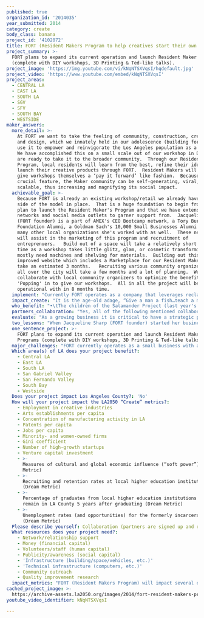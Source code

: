 ```yaml
---
published: true
organization_id: '2014035'
year_submitted: 2014
category: create
body_class: banana
project_id: '4102072'
title: FORT (Resident Makers Program to help creatives start their own companies).
project_summary: >-
  FORT plans to expand its current operation and launch Resident Maker Programs
  (complete with DIY workshops, 3D Printing & Ted-like talks).
project_image: 'https://img.youtube.com/vi/kNqNTSXVqsI/hqdefault.jpg'
project_video: 'https://www.youtube.com/embed/kNqNTSXVqsI'
project_areas:
  - CENTRAL LA
  - EAST LA
  - SOUTH LA
  - SGV
  - SFV
  - SOUTH BAY
  - WESTSIDE
maker_answers:
  more_detail: >-
    At FORT we want to take the feeling of community, construction, creativity,
    and design, which we innately held in our adolescence (building forts), and
    use it to empower and reinvigorate the Los Angeles population as a whole. 
    We have accomplished this on a small scale out of our workshop in DTLA, but
    are ready to take it to the broader community.  Through our Resident Maker
    Program, local residents will learn from the best, refine their ideas, and
    launch their creative products through FORT.  Resident Makers will agree to
    give workshops themselves a ‘pay it forward’ like fashion.  Because of this
    crucial feature, the Maker community can be self-generating, viral, and
    scalable, thus increasing and magnifying its social impact.  
  achievable_goal: >-
    Because FORT is already an existing workshop/retail we already have that
    side of the model in place.  That is a huge foundation to begin from.  We
    plan to launch the Resident Maker's Program and that we have extensive
    networks and social media outlets to garner support from.  Jacqueline Sharp
    (FORT founder) is a part of AMEX's CEO Bootcamp network, a Tory Burch
    Foundation Alumni, a Goldman Sach's 10,000 Small Businesses Alumni and has
    many other local organizations she's worked with as well.  These networks
    will assist in the marketing of this program and recruitment of
    entreprenuers.   Build out of a space will take a relatively short amount of
    time as a workshop takes little glitz, glam, or cosmetic transforming.  We
    mostly need machines and shelving for materials.  Building out this new and
    improved website which includes a Marketplace for our Resident Makers will
    take an estimated 3 months.   Recruiting various community organizers from
    all over the city will take a few months and a lot of planning.  We want to
    collaborate with local community organizers to optimize the benefits of
    'Popping' in to give our workshops.  All in all the project will be fully
    operational with in 8 months time.  
  implement: "Currently FORT operates as a company that leverages reclaimed materials to create beautiful pieces of furniture.  We also host DIY workshops, where community members learn from prominent artists/makers, make goods from reclaimed materials, and organize monthly events focused on community and design.  Our inventory is available through our website and by appointment.  FORT would like to evolve this established base into a new creative paradigm for social impact, empowering Los Angeles and creative industries/businesses at large.  \r\n\r\nImplementation would consist of 5 integrated components:\r\n  \r\n•\tRolling out our FORT Resident Maker Program.  This unprecedented element would consist of selecting local makers each month and giving them the tools they need to launch their creative product.  We would provide necessary allotted space for them to work in our workshop, required machinery including 3D printers, professional photography for their piece, space in our online marketplace, as well as the mentorship and resources needed to make it in the world as a newfound artisan entrepreneur.  \r\n\r\n•\tAcquisition and build-out of new location.  FORT is currently housed out of a 1,650 sq loft in DTLA.  A bigger space with more accessibility and visibility would be a great help to us in this endeavor.  \r\n\r\n•\tFulfill already secured partnerships (elaborated upon in a subsequent question below).  FORT has collaborated with some incredible organizations in our time of operation.  In our efforts to make LA the best place to create in 2050 we will partner with the following:\r\n\r\no\tNo Right Brain Left Behind\r\no\tHabitat for Humanity- \r\no\tGood Planet\r\no\tVEDC (Valley Economic Development Center)- \r\no\tMentor Matchmaker\r\n\r\n•\tEnhance our DIY WORKSHOPS by recruiting the most talented makers and designers from all over the world to share their craft with locals.  We are modeling this after Restaurant 57 who takes visiting chefs in from all over.  We will do the same by inviting worldly makers who come through LA.  \r\n\r\n•\tEstablish Pop-up workshops and DIY seminars in various neighborhoods across LA to distribute the knowledge, skills, and a platform to Angelenos from all different economic levels.\r\n"
  impact_create: "It is the age-old adage, “Give a man a fish…teach a man to fish...”  Through the reverberating effects of our Resident Makers selling their products and acquiring the tools to become entrepreneurs themselves, FORT will facilitate an environment in which creatives can flourish in Los Angeles for years to come.  In exchange for the platform to learn, refine, and launch their creative products through FORT, Makers will agree to give workshops themselves in a ‘pay it forward’ like fashion.  Many of such workshops will be given in a pop-up like fashion in underserved areas of LA.  This feature will grant children from struggling communities activities that will allow them to explore creative potentials.  We will show them that through the usage of reclaimed materials they too can build and create things with very little to start.\r\nAs for the future, 2050 will become a year in which all people in LA have the community resources to make financial means through their own creative endeavors.  Given the community that we are building with the workshops and events centered around design, it will be much more commonplace for Angelenos to congregate on these common grounds.  The divide of East LA and West LA will blur as we all gather mid-point in DTLA to remember that young, playful spirit of building forts.  In addition to the social impact FORT will have, we will also have an environmental impact as the increased usage of reclaimed materials will correspondingly decrease the waste accumulating in landfills.  In the year 2050, building with all new materials will become a thing of the past.  Our population will have made the realization that most of what we need to build with, both intellect and material, is already here…just waiting for us to behold.  That by reclaiming the goods and materials we already have readily available, we can make anew through great design and ingenuity.  Expanding the current operations of FORT would be an incredible step towards such a reality.  "
  who_benefit: "•\tThe children of the Salamander Project (last year's recipient of LA 2050) as well as youth from other underserved communities will learn skills and explore their creative potentials through free workshops from FORT. \r\n\r\n•\tCreatives who are chosen for the FORT Resident Maker Program will launch their product and be given resources to embark on their businesses.\r\n\r\n•\tAdult participants of the DIY WORKSHOPS given at FORT will build connections as well as pieces they get to take home with them.\r\n\r\n•\tAudiences of the FORT ‘Ted’-like talks from great creative thinkers and designers will leave inspired and excited about new perspectives.\r\n\r\n•\tParticipants of our monthly round table dinner party will enjoy one another and provocative questions/table discussions about how to foster a better LA culture.\r\n\r\n•\tOlder generations (as we will seek out retired craftsmen and makers to give talks and workshops) will pass on their incredibly valuable knowledge and experience the joy of knowing they are a necessary component of our society.\r\n\r\n•\tLocal colleges, Jacqueline Sharp (FORT founder) through speaking engagements  will give talks about entrepreneurialism and creating your own job in this new economy.\r\n\r\nOverall however FORT (Resident Makers Program) will help the LA community at large because it incredibly integrated with all of the 5 categories of LA2050.\r\n\r\n•\tLEARN- Education of the arts for all ages through the DIY workshops and lectures given at FORT.\r\n\r\n•\tCONNECT- FORT hosts community events, dinners, talks, and a monthly event that features a creative elderly who has much to share…bridging the gap between the young and the old.\r\n\r\n•\tLIVE- The environmental impact that FORT would have would come from diverting materials away from the landfills through the primary use of reclaimed materials.\r\n\r\n•\tPLAY- What better way to play than to build with new friends?\r\n\r\n\r\n"
  partners_collaboration: "Yes, all of the following mentioned collaborators are confirmed:\r\n\r\n\r\n•\tNo Right Brain Left Behind- FORT will build up and off of the success of past and future recipients of LA2050.  We are partnering with NRBLB by giving free DIY workshops to kids of the Salamander Project who struggle with challenging circumstances. Such workshops will go hand in hand with their educational curriculum (ie if they are learning about electricity/Thomas Edison FORT will give a workshop to them on wiring lamps).  \r\n\r\n•\tHabitat for Humanity- will help supply us with reclaimed materials from which we build in return we help build homes and give workshops.\r\n\r\n•\tGood Planet- will also provide FORT with building materials.  The supply from Good Planet comes directly from recycling the wasted wood, rope, metal, ect. that is ever flowing from commercial and movie set productions.\r\n\r\n•\tVEDC (Valley Economic Development Center)- will take special care of our FORT Resident Makers with one on one sessions with expert professionals who will help them start their own business after launching their product through FORT.\r\n\r\n•\tMentor Matchmaker- will provide our FORT Resident Makers with experienced mentors to guide them in their journey of creating a career out of their creative passion. \r\n"
  evaluate: "As a growing business it is critical to have a strategic plan to measure success. FORT uses a well-known tool: OKRs. The system made famous first by Intel and now by Google asks all employees to outline their major objectives and the quantifiable actions it'll take to achieve them. It’s a technique designed for accountability and enforced with scores.\r\n\r\nOKRs are made up of a high level objective, a more detailed description of why that objective is important, a summary of how the objective aligns with the broader goals of both the person’s team and the company, and the three to five key results that will help them achieve that goal (see below for examples).\r\n\r\nWhen personal objectives are directly and clearly connected to the broader goals of the company, they’re suddenly more inspiring, less myopic. FORT will make them public so everyone can see what’s on their co-workers’ plates and see how other Resident Makers are doing with their objectives and key results. That way, OKRs become a built-in way for people to ask for resources, or easily spot where they can come to their colleagues' aid or collaborate with other Resident Makers.\r\n\r\nFORT's OKR systems will include the following components:  \r\n-The ability to track results on a quantitative basis. Key results are not general or subjective actions you plan to take. They should always include numbers to make it clear how much has been achieved. For example, how many Resident Makers have successfully gone through the program each quarter. \r\n\r\n-Make it something people look at, every quarter, every week, every day.  This consistency turns goal-setting into a habit and changes how people think about their work and approach their everyday to-dos. FORT will require specific milestones from it's employees and Resident Makers to help ensure that they are meeting up to the standards of the program and achieving their personal objectives.  For example we will be charting revenue. \r\n\r\n-OKR's have to be a stretch. Most people wouldn’t consider 70% to be a good grade, but for OKRs that’s just about perfect due to the ambitiousness of the goal set in place.  FORT wants its employees and Resident Makers objectives to be lofty enough to push them beyond their limits. It forces the tough conversations about what's truly needed to beat expectations and make a difference that will materially impact LA in the year 2050.  With this, we will chart number of workshops given and numbers of participants from all over the city."
  two_lessons: "When Jacqueline Sharp (FORT founder) started her business she did so with very little.  It seemed daunting at times, but she quickly learned how to get better with each step, \"I started with a Craigslist ad for a $50 table saw and a ton of YouTube clips. I’ve been learning every day since. Whenever I can, I surround myself with people who are more skilled, more knowledgeable, and I ask a lot of questions. I have found that if you are pleasant and genuine, people who love their craft often love to share it with others.\" (quote from recent Darling interview http://darlingmagazine.org/the-dreamer-embodied-fort/)  From this experience she realized a need for mixing the experienced with the inexperienced.  The experienced makers will lead the workshops teaching those less knowledgable, and the inexperienced workshopper's excitement will fuel the instructors reminding them of the joys of their craft.  Both parties have so much to offer one another.\r\n\r\n\r\nShe also learned that the \"barriers are only as strong as you make them. I’ve been asked if it is difficult being a girl, a minority, not having an MBA, not having had start-up funding, not having had necessary skill sets, the list goes on! Fortunately, I rarely pay notice to such things. I was busy working and too excited to feel these things were a hindrance. In time, because I was comfortable with who I was and where I was in life, all of those ‘obstacles’ ultimately became assets. For others, the fact that I was a woman was interesting; a minority, memorable; undereducated, atypical; underfunded, resourceful; and under skilled, teachable. It is all about perspective and working towards the fulfillment of your own potential.\" (quote from recent Darling interview http://darlingmagazine.org/the-dreamer-embodied-fort/)  From this experience Sharp realized that a lot of people focus on the things that can hold them back from incredible ventures when all they really need is to look at themselves from another perspective.  This has led to Jacqueline Sharp's excitement in working with entrepreneur makers and wanting to give them a space they feel powerful coming from.\r\n\r\nRead more about her story in a Forbes.com feature:  http://www.forbes.com/sites/sarahmckinney/2014/01/06/creating-beautiful-furniture-from-reclaimed-materials-the-inspiring-story-of-jacqueline-sharps-fort/"
  one_sentence_project: >-
    FORT plans to expand its current operation and launch Resident Maker
    Programs (complete with DIY workshops, 3D Printing & Ted-like talks).
  major_challenges: "FORT currently operates as a small business with a smaller customer base.  We anticipate some growing pains especially in the operations department of scaling up.  We have already connected with operations management consultants and found one that would be perfect for the job!  She has ten years of experience in both non-profit and for profit.  She loves the concept behind FORT and is excited to work with us if given the opportunity.  We would hire her for the onset of this new operation so that she could give us her expertise in this area.\r\n\r\nOften times there is a lot of excitement generated in the beginning of a project and then that energy tends to fizzle out.  We want to ensure that this project will be one that will carry us into the future of LA making it the best place to Create.  In order to do so we will use the aforementioned OKR's to track everyones progress as well as create individual and dynamic operational goals.  This will generate a continuous excitement.  There will also be new Makers coming in every month, with new ideas and designs keeping everything fresh and full of life.\r\n\r\n\r\n"
  Which area(s) of LA does your project benefit?:
    - Central LA
    - East LA
    - South LA
    - San Gabriel Valley
    - San Fernando Valley
    - South Bay
    - Westside
  Does your project impact Los Angeles County?: 'No'
  How will your project impact the LA2050 “Create” metrics?:
    - Employment in creative industries
    - Arts establishments per capita
    - Concentration of manufacturing activity in LA
    - Patents per capita
    - Jobs per capita
    - Minority- and women-owned firms
    - Gini coefficient
    - Number of high-growth startups
    - Venture capital investment
    - >-
      Measures of cultural and global economic influence (“soft power”) (Dream
      Metric)
    - >-
      Recruiting and retention rates at local higher education institutions
      (Dream Metric)
    - >-
      Percentage of graduates from local higher education institutions that
      remain in LA County 5 years after graduating (Dream Metric)
    - >-
      Unemployment rates (and opportunities) for the formerly incarcerated
      (Dream Metric)
  Please describe yourself: Collaboration (partners are signed up and ready to hit the ground running!)
  What resources does your project need?:
    - Network/relationship support
    - Money (financial capital)
    - Volunteers/staff (human capital)
    - Publicity/awareness (social capital)
    - 'Infrastructure (building/space/vehicles, etc.)'
    - 'Technical infrastructure (computers, etc.)'
    - Community outreach
    - Quality improvement research
  impact_metrics: "FORT (Resident Makers Program) will impact several of the above metrics and below we have highlighted a few:\r\n\r\n- Increase employment opportunities in creative industries. Project Fort will have an exponential impact on job employment in creative industries by providing emerging artists and makers with: (i) workshops to design and build; (ii) a marketplace to sell their product; and (iii) business education, mentorship support and networking opportunities.  This project will create sustainable local owned and operated businesses which will directly increase employment opportunities for artists, makers and their employees. \r\n\r\n- Increase Arts establishments per capita.  Through providing a platform for artists and makers to design and build their own products and start their own business the Resident Maker Program will directly increase the amount of design workshops, art and furniture galleries and other arts establishments per capita in LA. \r\n\r\n\r\n-  Concentration of manufacturing activity in LA.  All design and manufacturing of products created through the Resident Makers Program will be done in workshops in LA and products will be made with reclaimed materials which are sourced locally through Habitat for Humanity, Good Planet and other local suppliers. \r\n\r\n-  Patents per capita. Through innovative and cutting edge designs created through the Residents Maker Program and through collaborative partnerships with innovative company's such as Changing Environments http://www.changing-environments.com/ this project has the potential to generate 10 patents in the first year. With exponential growth every year thereafter this project will directly increase the amount of patents per capita in LA in 2050.\r\n\r\n-  Minority and women-owned firms \r\nFORT's owner (Jacqueline Sharp)    is both a woman and minority and FORT understands and appreciates the obstacles woman and minorities often face in launching their own business. Through FORT's success it has served as a strong example to the community of the opportunities available to both minorities and woman. While FORT seeks to directly increase the amount of minority owned firms in LA by 2050, FORT's vision is to empower and support artists and makers of all genders, races and economic backgrounds to turn their creative passions into successful businesses. \r\n\r\n-In addition to these we will impact the environment by diverting raw materials away from the landfills and encouraging others to do so at home."
cached_project_image: >-
  https://archive-assets.la2050.org/images/2014/fort-resident-makers-program-to-help-creatives-start-their-own-companies/img.youtube.com/vi/kNqNTSXVqsI/hqdefault.jpg
youtube_video_identifier: kNqNTSXVqsI

---
```

